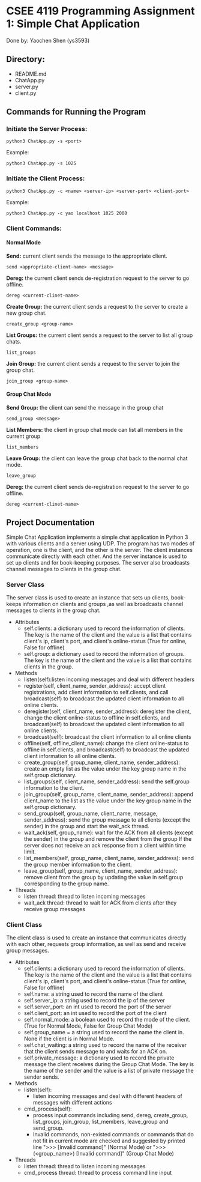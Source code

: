 # CSEE 4119 Programming Assignment 1: Simple Chat Application

Done by: Yaochen Shen (ys3593)

Directory:
----
- README.md
- ChatApp.py
- server.py
- client.py

Commands for Running the Program
------

### Initiate the Server Process:  
```
python3 ChatApp.py -s <port> 
```
Example:
```
python3 ChatApp.py -s 1025 
```

### Initiate the Client Process: 
```
python3 ChatApp.py -c <name> <server-ip> <server-port> <client-port>
```
Example:
```
python3 ChatApp.py -c yao localhost 1025 2000 
```

### Client Commands:
#### Normal Mode
__Send:__ current client sends the message to the appropriate client.
```
send <appropriate-client-name> <message>
```
__Dereg:__ the current client sends de-registration request to the server to go offline.
```
dereg <current-clinet-name>
```
__Create Group:__ the current client sends a request to the server to create a new group chat.
```
create_group <group-name>
```
__List Groups:__ the current client sends a request to the server to list all group chats.
```
list_groups
```
__Join Group:__ the current client sends a request to the server to join the group chat.
```
join_group <group-name>
```

#### Group Chat Mode
__Send Group:__  the client can send the message in the group chat
```
send_group <message>
```
__List Members:__ the client in group chat mode can list all members in the current group
```
list_members
```
__Leave Group:__  the client can leave the group chat back to the normal chat mode.
```
leave_group
```
__Dereg:__ the current client sends de-registration request to the server to go offline.
```
dereg <current-clinet-name>
```

Project Documentation
------
Simple Chat Application implements a simple chat application in Python 3 with various 
clients and a server using UDP. The program has two modes of operation, 
one is the client, and the other is the server. The client instances 
communicate directly with each other. And the server instance is used to set up 
clients and for book-keeping purposes. The server also broadcasts
channel messages to clients in the group chat.

### Server Class
The server class is used to create an instance that sets up 
clients, book-keeps information on clients and groups ,as well as 
broadcasts channel messages to clients in the group chat.
- Attributes
    - self.clients: a dictionary used to record the information of clients. The
  key is the name of the client and the value is a list that contains client's
  ip, client's port, and client's online-status (True for online, False for
  offline)
    - self.group: a dictionary used to record the information of groups. The
  key is the name of the client and the value is a list that contains clients
  in the group.
- Methods
    - listen(self):listen incoming messages and deal with different headers
    - register(self, client_name, sender_address): accept client registrations, 
  add client information to self.clients, and call broadcast(self) to broadcast
  the updated client information to all online clients.
    - deregister(self, client_name, sender_address): deregister the client, change
  the client online-status to offline in self.clients, and broadcast(self) to broadcast
  the updated client information to all online clients.
    - broadcast(self): broadcast the client information to all online clients
    - offline(self, offline_client_name): change
  the client online-status to offline in self.clients, and broadcast(self) to broadcast
  the updated client information to all online clients.
    - create_group(self, group_name, client_name, sender_address): create 
  an empty list as the value under the key group name in the self.group dictionary.
    - list_groups(self, client_name, sender_address): send the self.group information
  to the client.
    - join_group(self, group_name, client_name, sender_address): append client_name
  to the list  as the value under the key group name in the self.group dictionary.
    - send_group(self, group_name, client_name, message, sender_address): send the 
  group message to all clients (except the sender) in the group and start the 
  wait_ack thread.
    - wait_ack(self, group_name): wait for the ACK from all clients (except 
  the sender) in the group and remove the client from the group If the server does not receive an ack response from 
  a client within time limit.
    - list_members(self, group_name, client_name, sender_address): send
  the group member information to the client.
    - leave_group(self, group_name, client_name, sender_address): remove
  client from the group by updating the value in self.group corresponding to
  the group name.
- Threads
  - listen thread: thread to listen incoming messages
  - wait_ack thread: thread to wait for ACK from clients after they
  receive group messages
  
### Client Class
The client class is used to create an instance that communicates
directly with each other, requests group information, as well as 
send and receive group messages.
- Attributes
    - self.clients: a dictionary used to record the information of clients. The
  key is the name of the client and the value is a list that contains client's
  ip, client's port, and client's online-status (True for online, False for
  offline)
    - self.name: a string used to record the name of the client
    - self.server_ip: a string used to record the ip of the server 
    - self.server_port: an int used to record the port of the server
    - self.client_port: an int used to record the port of the client
    - self.normal_mode: a boolean used to record the mode of the client.
      (True for Normal Mode, False for Group Chat Mode)
    - self.group_name = a string used to record the name the client in.
  None if the client is in Normal Mode.
    - self.chat_waiting: a string used to record the name of the receiver
  that the client sends message to and waits for an ACK on.
    - self.private_message: a dictionary used to record the private message 
  the client receives during the Group Chat Mode. The key is the name of the 
  sender and the value is a list of private message the sender sends.
- Methods
    - listen(self): 
      - listen incoming messages and deal with different headers
  of messages with different actions
    - cmd_process(self): 
      - process input commands including 
  send, dereg, create_group, list_groups, join_group, list_members, leave_group
  and send_group. 
      - Invalid commands, non-existed commands or commands that do not fit in current mode
  are checked and suggested by printed line ">>> [Invalid command]"
  (Normal Mode) or ">>> (<group_name>) [Invalid command]"
  (Group Chat Mode)
- Threads
  - listen thread: thread to listen incoming messages
  - cmd_process thread: thread to process command line input










